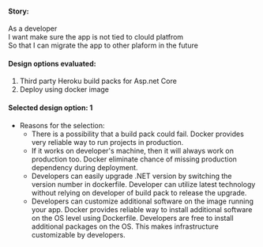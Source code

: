 #### Story:
As a developer<br/>
I want make sure the app is not tied to clould platfrom<br/>
So that I can migrate the app to other plaform in the future


#### Design options evaluated:
1. Third party Heroku build packs for Asp.net Core
1. Deploy using docker image

#### Selected design option: 1
- Reasons for the selection:
  - There is a possibility that a build pack could fail. Docker provides very reliable way to run projects in production.
  - If it works on developer's machine, then it will always work on production too. Docker eliminate chance of missing production dependency during deployment.
  - Developers can easily upgrade .NET version by switching the version number in dockerfile. Developer can utilize latest technology without relying on developer of build pack to release the upgrade.
  - Developers can customize additional software on the image running your app. Docker provides reliable way to install additional software on the OS level using Dockerfile. Developers are free to install additional packages on the OS. This makes infrastructure customizable by developers.
